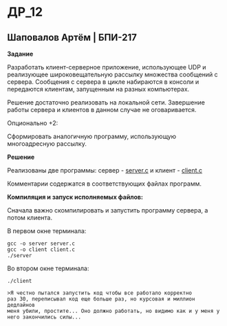 # ДР_12
## Шаповалов Артём | БПИ-217

**Задание**

Разработать клиент-серверное приложение, использующее UDP и реализующее широковещательную рассылку множества сообщений с сервера. Сообщения с сервера в цикле набираются в консоли и передаются клиентам, запущенным на разных компьютерах.

Решение достаточно реализовать на локальной сети. Завершение работы сервера и клиентов в данном случае не оговаривается.

Опционально +2:

Сформировать аналогичную программу, использующую многоадресную рассылку.


**Решение**

Реализованы две программы: сервер - [server.c](server.c) и клиент - [client.c](client.c)

Комментарии содержатся в соответствующих файлах программ.

**Компиляция и запуск исполняемых файлов:**

Сначала важно скомпилировать и запустить программу сервера, а потом клиента.

В первом окне терминала:
```{c}
gcc -o server server.c
gcc -o client client.c
./server
```
Во втором окне терминала:
```{c}
./client
```

<code>&gt;Я честно пытался запустить код чтобы все работало корректно раз 30, переписывал код еще больше раз, но курсовая и миллион дедлайнов меня убили, простите... Оно должно работать, но видимо как и у меня у него закончились силы...</code>
